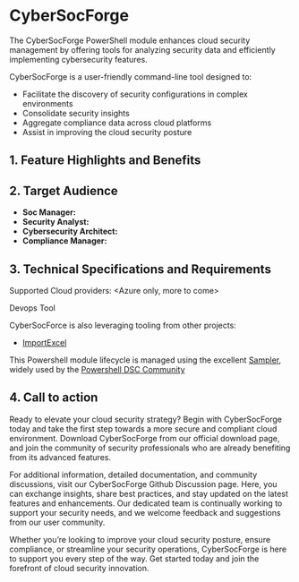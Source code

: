 # CyberSocForge
The CyberSocForge PowerShell module enhances cloud security management by offering tools for analyzing security data and efficiently implementing cybersecurity features.

CyberSocForge is a user-friendly command-line tool designed to:
- Facilitate the discovery of security configurations in complex environments
- Consolidate security insights
- Aggregate compliance data across cloud platforms
- Assist in improving the cloud security posture

## 1. Feature Highlights and Benefits
<to be completed>

## 2. Target Audience
- **Soc Manager:** 
- **Security Analyst:**
- **Cybersecurity Architect:**
- **Compliance Manager:**

## 3. Technical Specifications and Requirements
<requires Powershell V7>

Supported Cloud providers:
<Azure only, more to come>

Devops Tool
<Azure DevOps planned>

CyberSocForce is also leveraging tooling from other projects:
- [ImportExcel](https://github.com/dfinke/ImportExcel)

This Powershell module lifecycle is managed using the excellent [Sampler](https://github.com/gaelcolas/Sampler), widely used by the [Powershell DSC Community](https://dsccommunity.org/)

## 4. Call to action
Ready to elevate your cloud security strategy? Begin with CyberSocForge today and take the first step towards a more secure and compliant cloud environment. Download CyberSocForge from our official download page, and join the community of security professionals who are already benefiting from its advanced features.

For additional information, detailed documentation, and community discussions, visit our CyberSocForge Github Discussion page. Here, you can exchange insights, share best practices, and stay updated on the latest features and enhancements. Our dedicated team is continually working to support your security needs, and we welcome feedback and suggestions from our user community.

Whether you’re looking to improve your cloud security posture, ensure compliance, or streamline your security operations, CyberSocForge is here to support you every step of the way. Get started today and join the forefront of cloud security innovation.

